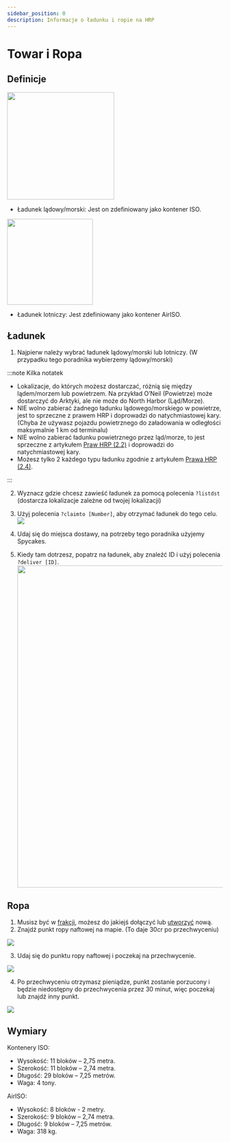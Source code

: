 ```yaml
---
sidebar_position: 0
description: Informacje o ładunku i ropie na HRP
---
```


# Towar i Ropa

## Definicje

<!-- css for flex -->
  <div class="flex-vcenter">
    <div>
      <img src="/img/hrp/cargooil/HRPISOContainer.png" width="250px"/>
    </div>
<p>

- Ładunek lądowy/morski: Jest on zdefiniowany jako kontener ISO.

</p>
  </div>

<!-- css for flex -->
  <div class="flex-vcenter">
    <div>
      <img src="/img/hrp/cargooil/HRPAirISOContainerpng.png" width="200px"/>
    </div>
<p>

- Ładunek lotniczy: Jest zdefiniowany jako kontener AirISO.

</p>
  </div>

## Ładunek

1. Najpierw należy wybrać ładunek lądowy/morski lub lotniczy. (W przypadku tego poradnika wybierzemy lądowy/morski)

:::note Kilka notatek

- Lokalizacje, do których możesz dostarczać, różnią się między lądem/morzem lub powietrzem. Na przykład O’Neil (Powietrze) może dostarczyć do Arktyki, ale nie może do North Harbor (Ląd/Morze).
- NIE wolno zabierać żadnego ładunku lądowego/morskiego w powietrze, jest to sprzeczne z prawem HRP i doprowadzi do natychmiastowej kary. (Chyba że używasz pojazdu powietrznego do załadowania w odległości maksymalnie 1 km od terminalu)
- NIE wolno zabierać ładunku powietrznego przez ląd/morze, to jest sprzeczne z artykułem [Praw HRP (2.2)](/hrplaws#23-airiso-container-mismanagement) i doprowadzi do natychmiastowej kary.
- Możesz tylko 2 każdego typu ładunku zgodnie z artykułem [Prawa HRP (2.4)](/hrplaws#24-player-container-limit).

:::

2. Wyznacz gdzie chcesz zawieść ładunek za pomocą polecenia `?listdst` (dostarcza lokalizacje zależne od twojej lokalizacji)
3. Użyj polecenia `?claimto [Number]`, aby otrzymać ładunek do tego celu. <img src="/img/hrp/cargooil/HRPClaimTo.png" />

4. Udaj się do miejsca dostawy, na potrzeby tego poradnika użyjemy Spycakes.
5. Kiedy tam dotrzesz, popatrz na ładunek, aby znaleźć ID i użyj polecenia `?deliver [ID]`. <img src="/img/hrp/cargooil/HRPDeliver.png" width="750px" />


## Ropa

1. Musisz być w [frakcji](https://trickys.gg/factions), możesz do jakiejś dołączyć lub [utworzyć](/stormworks/HRP/factions#create-a-faction) nową.
2. Znajdź punkt ropy naftowej na mapie. (To daje 30cr po przechwyceniu)

<img src="/img/hrp/cargooil/HRPOilField.png" />

3. Udaj się do punktu ropy naftowej i poczekaj na przechwycenie.

<img src="/img/hrp/cargooil/HRPOilPointcapture1.png" />

4. Po przechwyceniu otrzymasz pieniądze, punkt zostanie porzucony i będzie niedostępny do przechwycenia przez 30 minut, więc poczekaj lub znajdź inny punkt.

<img src="/img/hrp/cargooil/HRPOilPointcapture2.png" />

## Wymiary

Kontenery ISO:
- Wysokość: 11 bloków – 2,75 metra.
- Szerokość: 11 bloków – 2,74 metra.
- Długość: 29 bloków – 7,25 metrów.
- Waga: 4 tony.

AirISO:
- Wysokość: 8 bloków - 2 metry.
- Szerokość: 9 bloków – 2,74 metra.
- Długość: 9 bloków – 7,25 metrów.
- Waga: 318 kg.